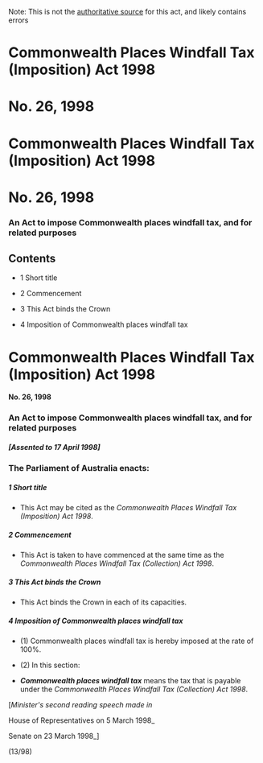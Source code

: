Note: This is not the [authoritative source](https://www.comlaw.gov.au/Details/C2004C00952) for this act, and likely contains errors

# Commonwealth Places Windfall Tax (Imposition) Act 1998

# No. 26, 1998

# Commonwealth Places Windfall Tax (Imposition) Act 1998

# No. 26, 1998

### An Act to impose Commonwealth places windfall tax, and for related purposes

## Contents

   * 1	Short title	

   * 2	Commencement	

   * 3	This Act binds the Crown	

   * 4	Imposition of Commonwealth places windfall tax	

# Commonwealth Places Windfall Tax (Imposition) Act 1998

#### No. 26, 1998

### An Act to impose Commonwealth places windfall tax, and for related purposes

##### [Assented to 17 April 1998]

### The Parliament of Australia enacts: 

##### 1  Short title

  * This Act may be cited as the _Commonwealth Places Windfall Tax (Imposition) Act 1998_.

##### 2  Commencement

  * This Act is taken to have commenced at the same time as the _Commonwealth Places Windfall Tax (Collection) Act 1998_.

##### 3  This Act binds the Crown

  * This Act binds the Crown in each of its capacities.

##### 4  Imposition of Commonwealth places windfall tax

  * (1) Commonwealth places windfall tax is hereby imposed at the rate of 100%.

  * (2) In this section:

  * **_Commonwealth places windfall tax_** means the tax that is payable under the _Commonwealth Places Windfall Tax (Collection) Act 1998_.

[_Minister's second reading speech made in_

House of Representatives on 5 March 1998_

Senate on 23 March 1998_]

(13/98)

